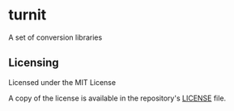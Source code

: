 # turnit

A set of conversion libraries

## Licensing

Licensed under the MIT License

A copy of the license is available in the repository's [LICENSE](./LICENSE) file.

